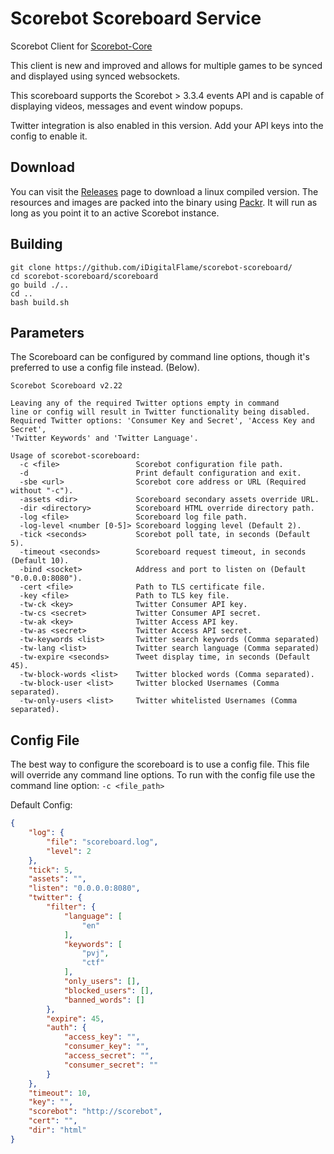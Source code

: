 # Scorebot Scoreboard Service

Scorebot Client for [Scorebot-Core](https://github.com/iDigitalFlame/scorebot-core)

This client is new and improved and allows for multiple games to be synced and displayed
using synced websockets.

This scoreboard supports the Scorebot > 3.3.4 events API and is capable of displaying videos, messages and event
window popups.

Twitter integration is also enabled in this version. Add your API keys into the config to enable it.

## Download

You can visit the [Releases](https://github.com/iDigitalFlame/scorebot-scoreboard/releases) page to download a linux compiled version. The resources and images are packed into the
binary using [Packr](https://github.com/gobuffalo/packr/tree/master/v2). It will run as long as you point it to an active Scorebot instance.

## Building

```shell
git clone https://github.com/iDigitalFlame/scorebot-scoreboard/
cd scorebot-scoreboard/scoreboard
go build ./..
cd ..
bash build.sh
```

## Parameters

The Scoreboard can be configured by command line options, though it's preferred to use a config file instead. (Below).

```text
Scorebot Scoreboard v2.22

Leaving any of the required Twitter options empty in command
line or config will result in Twitter functionality being disabled.
Required Twitter options: 'Consumer Key and Secret', 'Access Key and Secret',
'Twitter Keywords' and 'Twitter Language'.

Usage of scorebot-scoreboard:
  -c <file>                 Scorebot configuration file path.
  -d                        Print default configuration and exit.
  -sbe <url>                Scorebot core address or URL (Required without "-c").
  -assets <dir>             Scoreboard secondary assets override URL.
  -dir <directory>          Scoreboard HTML override directory path.
  -log <file>               Scoreboard log file path.
  -log-level <number [0-5]> Scoreboard logging level (Default 2).
  -tick <seconds>           Scorebot poll tate, in seconds (Default 5).
  -timeout <seconds>        Scoreboard request timeout, in seconds (Default 10).
  -bind <socket>            Address and port to listen on (Default "0.0.0.0:8080").
  -cert <file>              Path to TLS certificate file.
  -key <file>               Path to TLS key file.
  -tw-ck <key>              Twitter Consumer API key.
  -tw-cs <secret>           Twitter Consumer API secret.
  -tw-ak <key>              Twitter Access API key.
  -tw-as <secret>           Twitter Access API secret.
  -tw-keywords <list>       Twitter search keywords (Comma separated)
  -tw-lang <list>           Twitter search language (Comma separated)
  -tw-expire <seconds>      Tweet display time, in seconds (Default 45).
  -tw-block-words <list>    Twitter blocked words (Comma separated).
  -tw-block-user <list>     Twitter blocked Usernames (Comma separated).
  -tw-only-users <list>     Twitter whitelisted Usernames (Comma separated).
```

## Config File

The best way to configure the scoreboard is to use a config file. This file will override any command line options.
To run with the config file use the command line option: `-c <file_path>`

Default Config:

```json
{
    "log": {
        "file": "scoreboard.log",
        "level": 2
    },
    "tick": 5,
    "assets": "",
    "listen": "0.0.0.0:8080",
    "twitter": {
        "filter": {
            "language": [
                "en"
            ],
            "keywords": [
                "pvj",
                "ctf"
            ],
            "only_users": [],
            "blocked_users": [],
            "banned_words": []
        },
        "expire": 45,
        "auth": {
            "access_key": "",
            "consumer_key": "",
            "access_secret": "",
            "consumer_secret": ""
        }
    },
    "timeout": 10,
    "key": "",
    "scorebot": "http://scorebot",
    "cert": "",
    "dir": "html"
}
```
